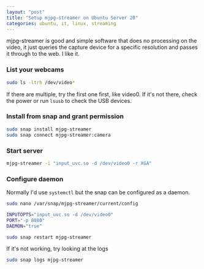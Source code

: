 ```yaml
---
layout: "post"
title: "Setup mjpg-streamer on Ubuntu Server 20"
categories: ubuntu, it, linux, streaming
---
```


mjpg-streamer is good and simple software that does no processing on the video, it just queries the capture device for a
specific resolution and passes it through to the web. I like it.

<!--more-->

### List your webcams

``` bash
sudo ls -ltrh /dev/video*
```

If there are multiple, try the first one first, like video0. If it's not there, check the power or run `lsusb` to check
the USB devices.

### Install from snap and grant permission

``` bash
sudo snap install mjpg-streamer
sudo snap connect mjpg-streamer:camera
```

### Start server

``` bash
mjpg-streamer -i "input_uvc.so -d /dev/video0 -r XGA"
```

### Configure daemon

Normally I'd use `systemctl` but the snap can be configured as a daemon.

``` bash
sudo nano /var/snap/mjpg-streamer/current/config 
```

``` bash
INPUTOPTS="input_uvc.so -d /dev/video0"
PORT="-p 8080"
DAEMON="true"
```

``` bash
sudo snap restart mjpg-streamer
```

If it's not working, try looking at the logs

``` bash
sudo snap logs mjpg-streamer
```
